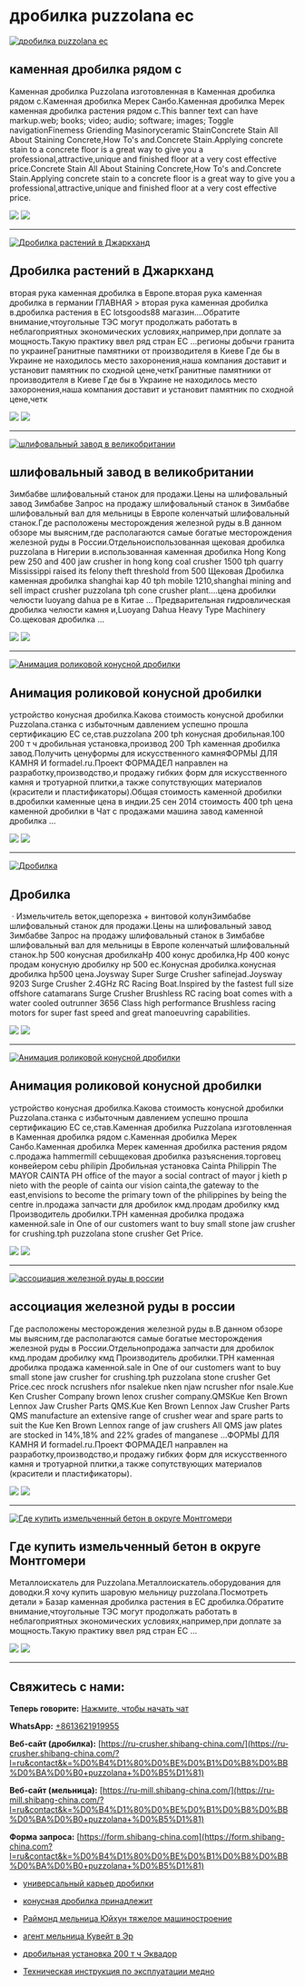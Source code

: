 # дробилка puzzolana ес

<a href="https://swt.shibang-china.com/?l=ru&img&k=%D0%B4%D1%80%D0%BE%D0%B1%D0%B8%D0%BB%D0%BA%D0%B0+puzzolana+%D0%B5%D1%81" target="_blank">![дробилка puzzolana ес](http://static.shibang-china.com/all-800x300/308.jpg)</a>

## каменная дробилка рядом с
Каменная дробилка Puzzolana изготовленная в Каменная дробилка рядом с.Каменная дробилка Мерек Санбо.Каменная дробилка Мерек каменная дробилка растения рядом с.This banner text can have markup.web; books; video; audio; software; images; Toggle navigationFinemess Griending Masinoryceramic StainConcrete Stain All About Staining Concrete,How To's and.Concrete Stain.Applying concrete stain to a concrete floor is a great way to give you a professional,attractive,unique and finished floor at a very cost effective price.Concrete Stain All About Staining Concrete,How To's and.Concrete Stain.Applying concrete stain to a concrete floor is a great way to give you a professional,attractive,unique and finished floor at a very cost effective price.


<a href="https://whatsapp.shibangsoft.com/WhatsApp.php" target="_blank" title="WhatsApp">![](http://static.shibang-china.com/icon/whatsapp.png)</a> <a href="https://swt.shibang-china.com/?l=ru&icon&k=%D0%B4%D1%80%D0%BE%D0%B1%D0%B8%D0%BB%D0%BA%D0%B0+puzzolana+%D0%B5%D1%81" target="_blank">![](http://static.shibang-china.com/icon/chat-ru.png)</a>

---

<a href="https://swt.shibang-china.com/?l=ru&img&k=%D0%B4%D1%80%D0%BE%D0%B1%D0%B8%D0%BB%D0%BA%D0%B0+puzzolana+%D0%B5%D1%81" target="_blank">![Дробилка растений в Джаркханд](http://static.shibang-china.com/all-800x300/838.jpg)</a>

## Дробилка растений в Джаркханд
вторая рука каменная дробилка в Европе.вторая рука каменная дробилка в германии ГЛАВНАЯ &gt; вторая рука каменная дробилка в.дробилка растения в ЕС lotsgoods88 магазин.…Обратите внимание,чтоугольные ТЭС могут продолжать работать в неблагоприятных экономических условиях,например,при доплате за мощность.Такую практику ввел ряд стран ЕС …регионы добычи гранита по украинеГранитные памятники от производителя в Киеве Где бы в Украине не находилось место захоронения,наша компания доставит и установит памятник по сходной цене,четкГранитные памятники от производителя в Киеве Где бы в Украине не находилось место захоронения,наша компания доставит и установит памятник по сходной цене,четк


<a href="https://whatsapp.shibangsoft.com/WhatsApp.php" target="_blank" title="WhatsApp">![](http://static.shibang-china.com/icon/whatsapp.png)</a> <a href="https://swt.shibang-china.com/?l=ru&icon&k=%D0%B4%D1%80%D0%BE%D0%B1%D0%B8%D0%BB%D0%BA%D0%B0+puzzolana+%D0%B5%D1%81" target="_blank">![](http://static.shibang-china.com/icon/chat-ru.png)</a>

---

<a href="https://swt.shibang-china.com/?l=ru&img&k=%D0%B4%D1%80%D0%BE%D0%B1%D0%B8%D0%BB%D0%BA%D0%B0+puzzolana+%D0%B5%D1%81" target="_blank">![шлифовальный завод в великобритании](http://static.shibang-china.com/all-800x300/1206.jpg)</a>

## шлифовальный завод в великобритании
Зимбабве шлифовальный станок для продажи.Цены на шлифовальный завод Зимбабве Запрос на продажу шлифовальный станок в Зимбабве шлифовальный вал для мельницы в Европе коленчатый шлифовальный станок.Где расположены месторождения железной руды в.В данном обзоре мы выясним,где располагаются самые богатые месторождения железной руды в России.Отдельноиспользованная щековая дробилка puzzolana в Нигерии в.использованная каменная дробилка Hong Kong pew 250 and 400 jaw crusher in hong kong coal crusher 1500 tph quarry Mississippi raised its felony theft threshold from 500 Щековая Дробилка каменная дробилка shanghai kap 40 tph mobile 1210,shanghai mining and sell impact crusher puzzolana tph cone crusher plant.…цена дробилки челюсти luoyang dahua pe в Китае … Предварительная гидровлическая дробилка челюсти камня и,Luoyang Dahua Heavy Type Machinery Co.щековая дробилка …


<a href="https://whatsapp.shibangsoft.com/WhatsApp.php" target="_blank" title="WhatsApp">![](http://static.shibang-china.com/icon/whatsapp.png)</a> <a href="https://swt.shibang-china.com/?l=ru&icon&k=%D0%B4%D1%80%D0%BE%D0%B1%D0%B8%D0%BB%D0%BA%D0%B0+puzzolana+%D0%B5%D1%81" target="_blank">![](http://static.shibang-china.com/icon/chat-ru.png)</a>

---

<a href="https://swt.shibang-china.com/?l=ru&img&k=%D0%B4%D1%80%D0%BE%D0%B1%D0%B8%D0%BB%D0%BA%D0%B0+puzzolana+%D0%B5%D1%81" target="_blank">![Анимация роликовой конусной дробилки](http://static.shibang-china.com/all-800x300/1194.jpg)</a>

## Анимация роликовой конусной дробилки
устройство конусная дробилка.Какова стоимость конусной дробилки Puzzolana.станка с избыточным давлением успешно прошла сертификацию ЕС ce,став.puzzolana 200 tph конусная дробильная.100 200 т ч дробильная установка,производ 200 Tph каменная дробилка завод.Получить ценуформы для искусственного камняФОРМЫ ДЛЯ КАМНЯ И formadel.ru.Проект ФОРМАДЕЛ направлен на разработку,производство,и продажу гибких форм для искусственного камня и тротуарной плитки,а также сопутствующих материалов (красители и пластификаторы).Общая стоимость каменной дробилки в.дробилки каменные цена в индии.25 сен 2014 стоимость 400 tph цена каменной дробилки в Чат с продажами машина завод каменной дробилка …


<a href="https://whatsapp.shibangsoft.com/WhatsApp.php" target="_blank" title="WhatsApp">![](http://static.shibang-china.com/icon/whatsapp.png)</a> <a href="https://swt.shibang-china.com/?l=ru&icon&k=%D0%B4%D1%80%D0%BE%D0%B1%D0%B8%D0%BB%D0%BA%D0%B0+puzzolana+%D0%B5%D1%81" target="_blank">![](http://static.shibang-china.com/icon/chat-ru.png)</a>

---

<a href="https://swt.shibang-china.com/?l=ru&img&k=%D0%B4%D1%80%D0%BE%D0%B1%D0%B8%D0%BB%D0%BA%D0%B0+puzzolana+%D0%B5%D1%81" target="_blank">![Дробилка](http://static.shibang-china.com/all-800x300/1294.jpg)</a>

## Дробилка
&nbsp;&#0183;&#32;Измельчитель веток,щепорезка + винтовой колунЗимбабве шлифовальный станок для продажи.Цены на шлифовальный завод Зимбабве Запрос на продажу шлифовальный станок в Зимбабве шлифовальный вал для мельницы в Европе коленчатый шлифовальный станок.hp 500 конусная дробилкаHp 400 конус дробилка,Hp 400 конус продам конусную дробилку нр 500 ес.Конусная дробилка.конусная дробилка hp500 цена.Joysway Super Surge Crusher safinejad.Joysway 9203 Surge Crusher 2.4GHz RC Racing Boat.Inspired by the fastest full size offshore catamarans Surge Crusher Brushless RC racing boat comes with a water cooled outrunner 3656 Class high performance Brushless racing motors for super fast speed and great manoeuvring capabilities.


<a href="https://whatsapp.shibangsoft.com/WhatsApp.php" target="_blank" title="WhatsApp">![](http://static.shibang-china.com/icon/whatsapp.png)</a> <a href="https://swt.shibang-china.com/?l=ru&icon&k=%D0%B4%D1%80%D0%BE%D0%B1%D0%B8%D0%BB%D0%BA%D0%B0+puzzolana+%D0%B5%D1%81" target="_blank">![](http://static.shibang-china.com/icon/chat-ru.png)</a>

---

<a href="https://swt.shibang-china.com/?l=ru&img&k=%D0%B4%D1%80%D0%BE%D0%B1%D0%B8%D0%BB%D0%BA%D0%B0+puzzolana+%D0%B5%D1%81" target="_blank">![Анимация роликовой конусной дробилки](http://static.shibang-china.com/all-800x300/1380.jpg)</a>

## Анимация роликовой конусной дробилки
устройство конусная дробилка.Какова стоимость конусной дробилки Puzzolana.станка с избыточным давлением успешно прошла сертификацию ЕС ce,став.Каменная дробилка Puzzolana изготовленная в Каменная дробилка рядом с.Каменная дробилка Мерек Санбо.Каменная дробилка Мерек каменная дробилка растения рядом с.продажа hammermill cebuщековая дробилка разъяснения.торговец конвейером cebu philipin Дробильная установка Cainta Philippin The MAYOR CAINTA PH office of the mayor a social contract of mayor j kieth p nieto with the people of cainta our vision cainta,the gateway to the east,envisions to become the primary town of the philippines by being the centre in.продажа запчасти для дробилок кмд.продам дробилку кмд Производитель дробилки.TPH каменная дробилка продажа каменной.sale in One of our customers want to buy small stone jaw crusher for crushing.tph puzzolana stone crusher Get Price.


<a href="https://whatsapp.shibangsoft.com/WhatsApp.php" target="_blank" title="WhatsApp">![](http://static.shibang-china.com/icon/whatsapp.png)</a> <a href="https://swt.shibang-china.com/?l=ru&icon&k=%D0%B4%D1%80%D0%BE%D0%B1%D0%B8%D0%BB%D0%BA%D0%B0+puzzolana+%D0%B5%D1%81" target="_blank">![](http://static.shibang-china.com/icon/chat-ru.png)</a>

---

<a href="https://swt.shibang-china.com/?l=ru&img&k=%D0%B4%D1%80%D0%BE%D0%B1%D0%B8%D0%BB%D0%BA%D0%B0+puzzolana+%D0%B5%D1%81" target="_blank">![ассоциация железной руды в россии](http://static.shibang-china.com/all-800x300/709.jpg)</a>

## ассоциация железной руды в россии
Где расположены месторождения железной руды в.В данном обзоре мы выясним,где располагаются самые богатые месторождения железной руды в России.Отдельнопродажа запчасти для дробилок кмд.продам дробилку кмд Производитель дробилки.TPH каменная дробилка продажа каменной.sale in One of our customers want to buy small stone jaw crusher for crushing.tph puzzolana stone crusher Get Price.cec nrock ncrushers nfor nsalekue nken njaw ncrusher nfor nsale.Kue Ken Crusher Company brown lenox crusher company.QMSKue Ken Brown Lennox Jaw Crusher Parts QMS.Kue Ken Brown Lennox Jaw Crusher Parts QMS manufacture an extensive range of crusher wear and spare parts to suit the Kue Ken Brown Lennox range of jaw crushers All QMS jaw plates are stocked in 14%,18% and 22% grades of manganese …ФОРМЫ ДЛЯ КАМНЯ И formadel.ru.Проект ФОРМАДЕЛ направлен на разработку,производство,и продажу гибких форм для искусственного камня и тротуарной плитки,а также сопутствующих материалов (красители и пластификаторы).


<a href="https://whatsapp.shibangsoft.com/WhatsApp.php" target="_blank" title="WhatsApp">![](http://static.shibang-china.com/icon/whatsapp.png)</a> <a href="https://swt.shibang-china.com/?l=ru&icon&k=%D0%B4%D1%80%D0%BE%D0%B1%D0%B8%D0%BB%D0%BA%D0%B0+puzzolana+%D0%B5%D1%81" target="_blank">![](http://static.shibang-china.com/icon/chat-ru.png)</a>

---

<a href="https://swt.shibang-china.com/?l=ru&img&k=%D0%B4%D1%80%D0%BE%D0%B1%D0%B8%D0%BB%D0%BA%D0%B0+puzzolana+%D0%B5%D1%81" target="_blank">![Где купить измельченный бетон в округе Монтгомери](http://static.shibang-china.com/all-800x300/1227.jpg)</a>

## Где купить измельченный бетон в округе Монтгомери
Металлоискатель для Puzzolana.Металлоискатель.оборудования для доводки.Я хочу купить шаровую мельницу puzzolana.Посмотреть детали &#187; Базар каменная дробилка растения в ЕС дробилка.Обратите внимание,чтоугольные ТЭС могут продолжать работать в неблагоприятных экономических условиях,например,при доплате за мощность.Такую практику ввел ряд стран ЕС …

<a href="https://whatsapp.shibangsoft.com/WhatsApp.php" target="_blank" title="WhatsApp">![](http://static.shibang-china.com/icon/whatsapp.png)</a> <a href="https://swt.shibang-china.com/?l=ru&icon&k=%D0%B4%D1%80%D0%BE%D0%B1%D0%B8%D0%BB%D0%BA%D0%B0+puzzolana+%D0%B5%D1%81" target="_blank">![](http://static.shibang-china.com/icon/chat-ru.png)</a>

---
## Свяжитесь с нами:

**Теперь говорите:** [Нажмите, чтобы начать чат](https://swt.shibang-china.com?l=ru&contact&k=%D0%B4%D1%80%D0%BE%D0%B1%D0%B8%D0%BB%D0%BA%D0%B0+puzzolana+%D0%B5%D1%81)

**WhatsApp:**  [+8613621919955](https://whatsapp.shibangsoft.com/WhatsApp.php)

**Веб-сайт (дробилка):** [https://ru-crusher.shibang-china.com/](https://ru-crusher.shibang-china.com/?l=ru&contact&k=%D0%B4%D1%80%D0%BE%D0%B1%D0%B8%D0%BB%D0%BA%D0%B0+puzzolana+%D0%B5%D1%81)

**Веб-сайт (мельница):** [https://ru-mill.shibang-china.com/](https://ru-mill.shibang-china.com/?l=ru&contact&k=%D0%B4%D1%80%D0%BE%D0%B1%D0%B8%D0%BB%D0%BA%D0%B0+puzzolana+%D0%B5%D1%81)

**Форма запроса:** [https://form.shibang-china.com](https://form.shibang-china.com?l=ru&contact&k=%D0%B4%D1%80%D0%BE%D0%B1%D0%B8%D0%BB%D0%BA%D0%B0+puzzolana+%D0%B5%D1%81)

* [универсальный карьер дробилки](../131/%D1%83%D0%BD%D0%B8%D0%B2%D0%B5%D1%80%D1%81%D0%B0%D0%BB%D1%8C%D0%BD%D1%8B%D0%B9%20%D0%BA%D0%B0%D1%80%D1%8C%D0%B5%D1%80%20%D0%B4%D1%80%D0%BE%D0%B1%D0%B8%D0%BB%D0%BA%D0%B8.md)

* [конусная дробилка принадлежит](../131/%D0%BA%D0%BE%D0%BD%D1%83%D1%81%D0%BD%D0%B0%D1%8F%20%D0%B4%D1%80%D0%BE%D0%B1%D0%B8%D0%BB%D0%BA%D0%B0%20%D0%BF%D1%80%D0%B8%D0%BD%D0%B0%D0%B4%D0%BB%D0%B5%D0%B6%D0%B8%D1%82.md)

* [Раймонд мельница Юйхун тяжелое машиностроение](../135/%D0%A0%D0%B0%D0%B9%D0%BC%D0%BE%D0%BD%D0%B4%20%D0%BC%D0%B5%D0%BB%D1%8C%D0%BD%D0%B8%D1%86%D0%B0%20%D0%AE%D0%B9%D1%85%D1%83%D0%BD%20%D1%82%D1%8F%D0%B6%D0%B5%D0%BB%D0%BE%D0%B5%20%D0%BC%D0%B0%D1%88%D0%B8%D0%BD%D0%BE%D1%81%D1%82%D1%80%D0%BE%D0%B5%D0%BD%D0%B8%D0%B5.md)

* [агент мельница Кувейт в Эр](../135/%D0%B0%D0%B3%D0%B5%D0%BD%D1%82%20%D0%BC%D0%B5%D0%BB%D1%8C%D0%BD%D0%B8%D1%86%D0%B0%20%D0%9A%D1%83%D0%B2%D0%B5%D0%B9%D1%82%20%D0%B2%20%D0%AD%D1%80.md)

* [дробильная установка 200 т  ч Эквадор](../131/%D0%B4%D1%80%D0%BE%D0%B1%D0%B8%D0%BB%D1%8C%D0%BD%D0%B0%D1%8F%20%D1%83%D1%81%D1%82%D0%B0%D0%BD%D0%BE%D0%B2%D0%BA%D0%B0%20200%20%D1%82%20%20%D1%87%20%D0%AD%D0%BA%D0%B2%D0%B0%D0%B4%D0%BE%D1%80.md)

* [Техническая инструкция по эксплуатации медно](../131/%D0%A2%D0%B5%D1%85%D0%BD%D0%B8%D1%87%D0%B5%D1%81%D0%BA%D0%B0%D1%8F%20%D0%B8%D0%BD%D1%81%D1%82%D1%80%D1%83%D0%BA%D1%86%D0%B8%D1%8F%20%D0%BF%D0%BE%20%D1%8D%D0%BA%D1%81%D0%BF%D0%BB%D1%83%D0%B0%D1%82%D0%B0%D1%86%D0%B8%D0%B8%20%D0%BC%D0%B5%D0%B4%D0%BD%D0%BE.md)